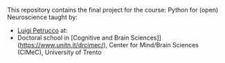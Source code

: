 This repository contains the final project for the course:
Python for (open) Neuroscience
taught by:
- [Luigi Petrucco](https://github.com/vigji) 
at: 
- Doctoral school in [Cognitive and Brain Sciences]](https://www.unitn.it/drcimec/), Center for Mind/Brain Sciences (CIMeC), University of Trento 
